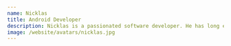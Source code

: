 ```yaml
---
name: Nicklas
title: Android Developer
description: Nicklas is a passionated software developer. He has long experience working with Android in particular but his also interested in web. He lived and worked in South Korea for a couple of years where he enjoyed working in a multicultural and cross-functional team. He loves drinking beer and taking shower at the same time.
image: /website/avatars/nicklas.jpg
---
```

